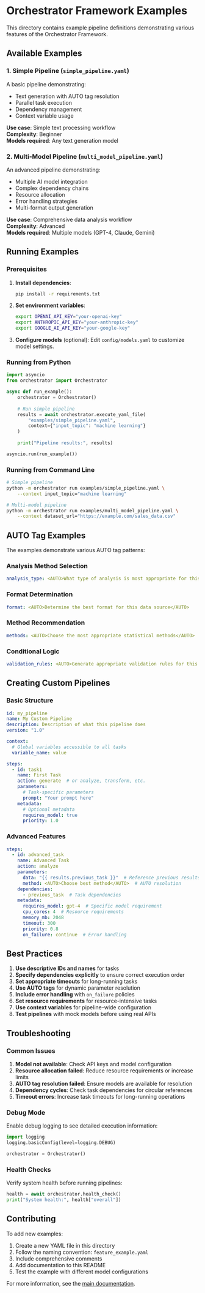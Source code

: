 # Orchestrator Framework Examples

This directory contains example pipeline definitions demonstrating various features of the Orchestrator Framework.

## Available Examples

### 1. Simple Pipeline (`simple_pipeline.yaml`)

A basic pipeline demonstrating:
- Text generation with AUTO tag resolution
- Parallel task execution
- Dependency management
- Context variable usage

**Use case**: Simple text processing workflow  
**Complexity**: Beginner  
**Models required**: Any text generation model  

### 2. Multi-Model Pipeline (`multi_model_pipeline.yaml`)

An advanced pipeline demonstrating:
- Multiple AI model integration
- Complex dependency chains
- Resource allocation
- Error handling strategies
- Multi-format output generation

**Use case**: Comprehensive data analysis workflow  
**Complexity**: Advanced  
**Models required**: Multiple models (GPT-4, Claude, Gemini)  

## Running Examples

### Prerequisites

1. **Install dependencies**:
   ```bash
   pip install -r requirements.txt
   ```

2. **Set environment variables**:
   ```bash
   export OPENAI_API_KEY="your-openai-key"
   export ANTHROPIC_API_KEY="your-anthropic-key"
   export GOOGLE_AI_API_KEY="your-google-key"
   ```

3. **Configure models** (optional):
   Edit `config/models.yaml` to customize model settings.

### Running from Python

```python
import asyncio
from orchestrator import Orchestrator

async def run_example():
    orchestrator = Orchestrator()
    
    # Run simple pipeline
    results = await orchestrator.execute_yaml_file(
        "examples/simple_pipeline.yaml",
        context={"input_topic": "machine learning"}
    )
    
    print("Pipeline results:", results)

asyncio.run(run_example())
```

### Running from Command Line

```bash
# Simple pipeline
python -m orchestrator run examples/simple_pipeline.yaml \
    --context input_topic="machine learning"

# Multi-model pipeline
python -m orchestrator run examples/multi_model_pipeline.yaml \
    --context dataset_url="https://example.com/sales_data.csv"
```

## AUTO Tag Examples

The examples demonstrate various AUTO tag patterns:

### Analysis Method Selection
```yaml
analysis_type: <AUTO>What type of analysis is most appropriate for this text?</AUTO>
```

### Format Determination
```yaml
format: <AUTO>Determine the best format for this data source</AUTO>
```

### Method Recommendation
```yaml
methods: <AUTO>Choose the most appropriate statistical methods</AUTO>
```

### Conditional Logic
```yaml
validation_rules: <AUTO>Generate appropriate validation rules for this dataset</AUTO>
```

## Creating Custom Pipelines

### Basic Structure

```yaml
id: my_pipeline
name: My Custom Pipeline
description: Description of what this pipeline does
version: "1.0"

context:
  # Global variables accessible to all tasks
  variable_name: value

steps:
  - id: task1
    name: First Task
    action: generate  # or analyze, transform, etc.
    parameters:
      # Task-specific parameters
      prompt: "Your prompt here"
    metadata:
      # Optional metadata
      requires_model: true
      priority: 1.0
```

### Advanced Features

```yaml
steps:
  - id: advanced_task
    name: Advanced Task
    action: analyze
    parameters:
      data: "{{ results.previous_task }}"  # Reference previous results
      method: <AUTO>Choose best method</AUTO>  # AUTO resolution
    dependencies:
      - previous_task  # Task dependencies
    metadata:
      requires_model: gpt-4  # Specific model requirement
      cpu_cores: 4  # Resource requirements
      memory_mb: 2048
      timeout: 300
      priority: 0.8
      on_failure: continue  # Error handling
```

## Best Practices

1. **Use descriptive IDs and names** for tasks
2. **Specify dependencies explicitly** to ensure correct execution order
3. **Set appropriate timeouts** for long-running tasks
4. **Use AUTO tags** for dynamic parameter resolution
5. **Include error handling** with `on_failure` policies
6. **Set resource requirements** for resource-intensive tasks
7. **Use context variables** for pipeline-wide configuration
8. **Test pipelines** with mock models before using real APIs

## Troubleshooting

### Common Issues

1. **Model not available**: Check API keys and model configuration
2. **Resource allocation failed**: Reduce resource requirements or increase limits
3. **AUTO tag resolution failed**: Ensure models are available for resolution
4. **Dependency cycles**: Check task dependencies for circular references
5. **Timeout errors**: Increase task timeouts for long-running operations

### Debug Mode

Enable debug logging to see detailed execution information:

```python
import logging
logging.basicConfig(level=logging.DEBUG)

orchestrator = Orchestrator()
```

### Health Checks

Verify system health before running pipelines:

```python
health = await orchestrator.health_check()
print("System health:", health["overall"])
```

## Contributing

To add new examples:

1. Create a new YAML file in this directory
2. Follow the naming convention: `feature_example.yaml`
3. Include comprehensive comments
4. Add documentation to this README
5. Test the example with different model configurations

For more information, see the [main documentation](../docs/index.rst).